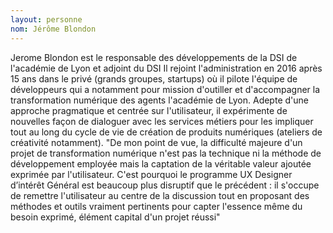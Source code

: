 ```yaml
---
layout: personne
nom: Jérôme Blondon
---
```


Jerome Blondon est le responsable des développements de la DSI de l'académie de Lyon et adjoint du DSI Il rejoint l'administration en 2016 après 15 ans dans le privé (grands groupes, startups) où il pilote l'équipe de développeurs qui a notamment pour mission d'outiller et d'accompagner la transformation numérique des agents l'académie de Lyon. Adepte d'une approche pragmatique et centrée sur l'utilisateur, il expérimente de nouvelles façon de dialoguer avec les services métiers pour les impliquer tout au long du cycle de vie de création de produits numériques (ateliers de créativité notamment). "De mon point de vue, la difficulté majeure d'un projet de transformation numérique n'est pas la technique ni la méthode de développement employée mais la captation de la véritable valeur ajoutée exprimée par l'utilisateur. C'est pourquoi le programme UX Designer d’intérêt Général est beaucoup plus disruptif que le précédent : il s'occupe de remettre l'utilisateur au centre de la discussion tout en proposant des méthodes et outils vraiment pertinents pour capter l'essence même du besoin exprimé, élément capital d'un projet réussi"
